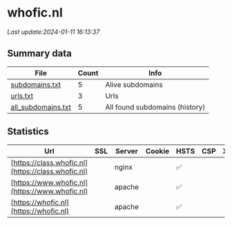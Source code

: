 # whofic.nl
*Last update:2024-01-11 16:13:37*
## Summary data
| File       | Count | Info |
|------------|-------|------|
|[subdomains.txt](/data/whofic/subdomains.txt)|5|Alive subdomains|
|[urls.txt](/data/whofic/urls.txt)|3|Urls|
|[all_subdomains.txt](/data/whofic/all_subdomains.txt)|5|All found subdomains (history)|
## Statistics
| Url | SSL | Server | Cookie | HSTS | CSP | XFO | XXP | RP | Tech |
|------------|-------|------|------|------|------|------|------|------|------|
|[https://class.whofic.nl](https://class.whofic.nl)| |nginx| |:white_check_mark: | | |:white_check_mark: | |:white_check_mark: |HSTS Nginx|
|[https://www.whofic.nl](https://www.whofic.nl)| |apache| |:white_check_mark: | | |:white_check_mark: |:white_check_mark: |:white_check_mark: |Apache HTTP Server D...|
|[https://whofic.nl](https://whofic.nl)| |apache| |:white_check_mark: | | |:white_check_mark: |:white_check_mark: |:white_check_mark: |Apache HTTP Server H...|